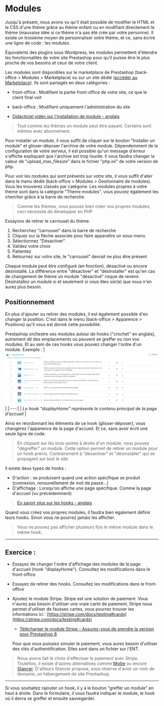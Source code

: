 # Modules

Jusqu'à présent, nous avons vu qu'il était possible de modifier le HTML et le CSS d'une thème grâce au thème enfant ou en modifiant directement le thème (mauvaise idée si ce thème n'a pas été crée par votre personne). Il existe un troisième moyen de personnaliser votre thème, et ce, sans écrire une ligne de code : les modules.

Équivalents des plugins sous Wordpress, les modules permettent d'étendre les fonctionnalités de votre site Prestashop pour qu'il puisse être le plus proche de vos besoins et ceux de votre client.

Les modules sont disponibles sur le marketplace de Prestashop (back-office > Modules > Marketplace) ou sur un site dédié ([accéder au Marketplace](https://addons.prestashop.com/fr/)). Ils sont partagés en deux catégories :
- front-office : Modifient la partie front-office de votre site, ce que le cleint final voit
- back-office : Modifient uniquement l'administration du site

- [Didacticiel vidéo sur l'installation de module - anglais](https://www.youtube.com/watch?v=nG3VSMQ593s&t=125s)

> Tout comme les thèmes un module peut être payant. Certains sont mêmes avec abonnement.

Pour installer un module, il vous suffit de cliquer sur le bouton "Installer un module" et glisser-déposer l'archive de votre module. Dépendemment de la configuration de votre serveur, il est possible qu'un message d'erreur s'affiche expliquant que l'archive est trop lourde. Il vous faudra changer la valeur de "upload_max_filesize" dans le fichier "php.ini" de votre version de php.

Pour voir les modules qui sont présents sur votre site, il vous suffit d'aller dans le menu dédié (back-office > Modules > Gestionnaire de modules). Vous les trouverez classés par catégorie. Les modules propres à votre thème sont dans la catégorie "Theme modules", vous pouvez également les chercher grâce à la barre de recherche.

> Comme les thèmes, vous pouvez bien créer vos propres modules, ceci nécessite de développer en PHP

Essayons de retirer le carrousel du thème. 
1. Recherchez "carrousel" dans la barre de recherche
1. Cliquez sur la flèche associée pour faire apparaître un sous-menu
1. Sélectionnez "Désactiver"
1. Validez votre choix
1. Patientez
1. Retournez sur votre site, le "carrousel" devrait ne plus être présent

Chaque module peut être configuré (en fonction), désactivé ou encore désinstallé. La différence entre "désactiver" et "désinstaller" est qu'en cas de changement de thème un module "désactivé" risque de revenir. Désinstallez un module si et seulement si vous êtes sûr(e) que nous n'en aurez plus besoin.

## Positionnement

En plus d'ajouter ou retirer des modules, il est également possible d'en changer la position. C'est dans le menu (back-office > Apparence > Positions) qu'il vous est donné cette possibilité.

Prestashop orchestre ses modules autour de hooks ("crochet" en anglais), autrement dit des emplacements où peuvent se greffer ou non vos modules. Et au sein de ces hooks vous pouvez changer l'ordre d'un module. Exemple : 
| ![](capture-2.jpg) |
|:---:|
| _Le hook "displayHome" représente le contenu principal de la page d'accueil_ |

Ainsi en réordonnant les éléments de ce hook (glisser-déposer), vous changerez l'apparence de la page d'accueil. Et ce, sans avoir écrit une seule ligne de code.

> En cliquant sur les trois-points à droite d'un module, vous pouvez "dégreffer" un module. Cette option permet de retirer un module pour un hook précis. Contrairement à "désactiver" et "désinstaller" qui se propagent sur tout le site.

Il existe deux types de hooks :
- D'action : se produisent quand une action spécifique se produit (connexion, renouvellement de mot de passe...)
- D'affichage : Lorsqu'on affiche une page spécifique. Comme la page d'accueil (vu précédemment)

> [En savoir plus sur les hooks - anglais](https://devdocs.prestashop-project.org/8/modules/concepts/hooks/)

Quand vous créez vos propres modules, il faudra bien également définir leurs hooks. Sinon vous ne pourrez jamais les afficher.

> Vous ne pouvez pas afficher plusieurs fois le même module dans le même hook.

___
## Exercice :
- Essayez de changer l'ordre d'affichage des modules de la page d'accueil (hook "displayHome"). Consultez les modifications dans le front-office
- Essayez de retirer des hooks. Consultez les modifications dans le front-office
- Ajoutez le module Stripe. Stripe est une solution de paiement. Vous n'aurez pas besoin d'utiliser une vraie carte de paiement. Stripe nous permet d'utiliser de fausses cartes, vous pourrez trouver les informations ici : [https://stripe.com/docs/testing#cards](https://stripe.com/docs/testing#cards)
    - [Télécharger le module Stripe - Assurez-vous de prendre la version pour Prestashop 8](https://addons.prestashop.com/fr/paiement-carte-wallet/24922-stripe-official-pret-pour-la-sca.html)
    
    Pour que vous puissiez simuler le paiement, vous aurez besoin d'utiliser des clés d'authentification. Elles sont dans un fichier sur l'ENT.

> Nous avons fait le choix d'effectuer le paiement avec Stripe. Toutefois, il existe d'autres alternatives comme [Mollie](https://www.mollie.com/fr) ou encore [Stancer](https://www.stancer.com/fr/). D'ailleurs Stancer propose, sous réserve d'avoir un nom de domaine, un hébergement de site Prestashop.
___

Si vous souhaitez rajouter un hook, il y a le bouton "greffer un module" en haut à droite. Dans le formulaire, il vous faudra indiquer le module, le hook où il devra se greffer et ensuite sauvegarder.

